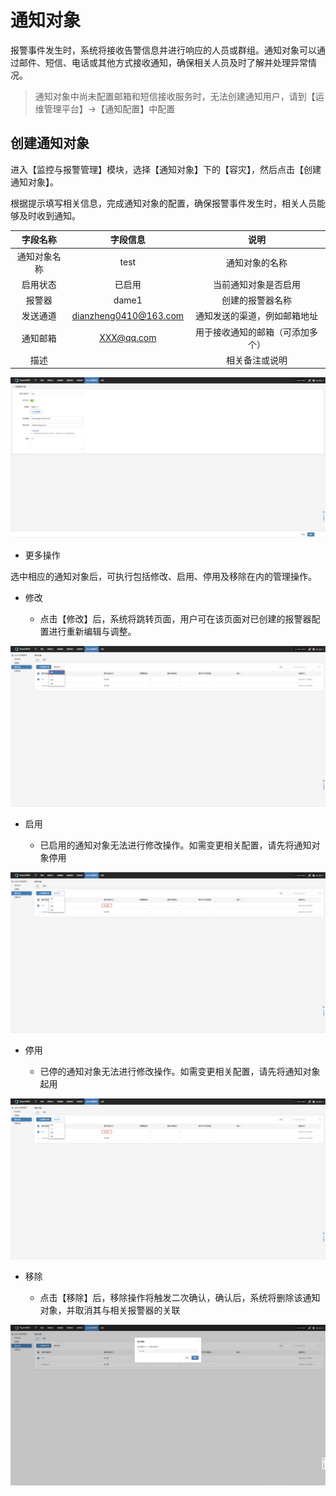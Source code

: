 # 通知对象
报警事件发生时，系统将接收告警信息并进行响应的人员或群组。通知对象可以通过邮件、短信、电话或其他方式接收通知，确保相关人员及时了解并处理异常情况。

> 通知对象中尚未配置邮箱和短信接收服务时，无法创建通知用户，请到【运维管理平台】->【通知配置】中配置

## 创建通知对象

进入【监控与报警管理】模块，选择【通知对象】下的【容灾】，然后点击【创建通知对象】。

根据提示填写相关信息，完成通知对象的配置，确保报警事件发生时，相关人员能够及时收到通知。

| **字段名称**   | **字段信息**              | **说明**                       |
|:--------------:|:-------------------------:|:------------------------------:|
| 通知对象名称   | test                      | 通知对象的名称                 |
| 启用状态       | 已启用                    | 当前通知对象是否启用           |
| 报警器         | dame1                     | 创建的报警器名称               |
| 发送通道       | dianzheng0410@163.com     | 通知发送的渠道，例如邮箱地址   |
| 通知邮箱       | XXX@qq.com                | 用于接收通知的邮箱（可添加多个） |
| 描述           |                           | 相关备注或说明                 |


![](./images/notification-createnotification-1.png)

* 更多操作

选中相应的通知对象后，可执行包括修改、启用、停用及移除在内的管理操作。

* 修改

  * 点击【修改】后，系统将跳转页面，用户可在该页面对已创建的报警器配置进行重新编辑与调整。

![](./images/notification-createnotification-2.png)

* 启用

  * 已启用的通知对象无法进行修改操作。如需变更相关配置，请先将通知对象停用

![](./images/notification-createnotification-3.png)

* 停用

  * 已停的通知对象无法进行修改操作。如需变更相关配置，请先将通知对象起用

![](./images/notification-createnotification-4.png)

* 移除

  * 点击【移除】后，移除操作将触发二次确认，确认后，系统将删除该通知对象，并取消其与相关报警器的关联

![](./images/notification-createnotification-5.png)

